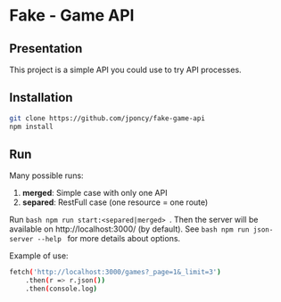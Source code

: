 Fake - Game API
===============

Presentation
------------

This project is a simple API you could use to try API processes.

Installation
------------

```bash
git clone https://github.com/jponcy/fake-game-api
npm install
```

Run
---

Many possible runs:
1. **merged**: Simple case with only one API
1. **separed**: RestFull case (one resource = one route)

Run ```bash npm run start:<separed|merged> ```. Then the server will be available on http://localhost:3000/ (by default). See ```bash npm run json-server --help ``` for more details about options.

Example of use:
```bash
fetch('http://localhost:3000/games?_page=1&_limit=3')
    .then(r => r.json())
    .then(console.log)
```

